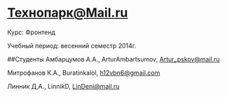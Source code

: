 Технопарк@Mail.ru
============
Курс: Фронтенд

Учебный период: весенний семестр 2014г.

##Студенты
Амбарцумов А.А., ArturAmbartsumov, Artur_pskov@mail.ru

Митрофанов К.А., Buratinkalol, h12vbn6@gmail.com

Линник Д,А., LinnikD, LinDeni@mail.ru
